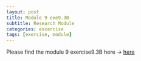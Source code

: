 ```yaml
---
layout: post
title: Module 9 exe9.3B
subtitle: Research Module
categories: excercise
tags: [exercise, module]
---
```


[docs]: https://sudeshnaidoo.github.io/assets/pdf/Exa9.3B_Completed.xlsx

Please find the module 9 exercise9.3B here -> [here][docs]
